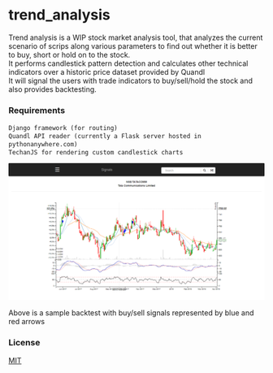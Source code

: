 # trend_analysis

Trend analysis is a WIP stock market analysis tool, that analyzes the current scenario of scrips along various parameters to find out whether it is better to buy, short or hold on to the stock.  
It performs candlestick pattern detection and calculates other technical indicators over a historic price dataset provided by Quandl  
It will signal the users with trade indicators to buy/sell/hold the stock and also provides backtesting.

### Requirements
```
Django framework (for routing)  
Quandl API reader (currently a Flask server hosted in pythonanywhere.com)  
TechanJS for rendering custom candlestick charts
```

![Signals](/signals.png)

Above is a sample backtest with buy/sell signals represented by blue and red arrows

### License
[MIT](https://choosealicense.com/licenses/mit/)
